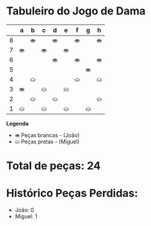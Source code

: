 # Tabuleiro do Jogo de Dama

|   | a | b | c | d | e | f | g | h |
|---|---|---|---|---|---|---|---|---|
| 8 |   | ⛂ |   | ⛂ |   | ⛂ |   | ⛂ |
| 7 | ⛂ |   | ⛂ |   | ⛂ |   |  |   |
| 6 |   |   |   | ⛂ |   | ⛂ |     |  ⛂ |
| 5 |   |   |   |   |   |   |  ⛂ |   |
| 4 |   | ⛀  |   |   |   |⛀   |   |⛀   |
| 3 | ⛂ |   | ⛀ |   |⛀  |   |  |   |
| 2 |   | ⛀ |   | ⛀ |   |  |   | ⛀ |
| 1 | ⛀ |   | ⛀ |   | ⛀ |   | ⛀ |   |

**Legenda**

- ⛂ Peças brancas - (João)
- ⛀ Peças pretas - (Miguel)

# Total de peças: 24

# Histórico Peças Perdidas:

- João: 0
- Miguel: 1
